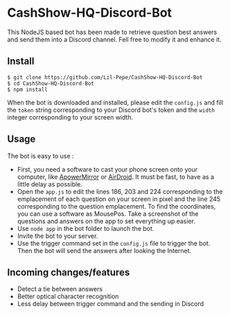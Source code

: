 # CashShow-HQ-Discord-Bot
This NodeJS based bot has been made to retrieve question best answers and send them into a Discord channel.
Fell free to modify it and enhance it.

## Install
```
$ git clone https://github.com/Lil-Pepe/CashShow-HQ-Discord-Bot
$ cd CashShow-HQ-Discord-Bot
$ npm install
```
When the bot is downloaded and installed, please edit the ```config.js``` and fill the ```token``` string corresponding to your Discord bot's token and the ```width``` integer corresponding to your screen width.

## Usage
The bot is easy to use :
- First, you need a software to cast your phone screen onto your computer, like [ApowerMirror](CashShow-HQ-Discord-Bot) or [AirDroid](https://web.airdroid.com/). It must be fast, to have as a little delay as possible.
- Open the ```app.js``` to edit the lines 186, 203 and 224 corresponding to the emplacement of each question on your screen in pixel and the line 245 corresponding to the question emplacement. To find the coordinates, you can use a software as MousePos. Take a screenshot of the questions and answers on the app to set everything up easier.
- Use ```node app``` in the bot folder to launch the bot.
- Invite the bot to your server.
- Use the trigger command set in the ```config.js``` file to trigger the bot.
Then the bot will send the answers after looking the Internet.

## Incoming changes/features
- Detect a tie between answers
- Better optical character recognition
- Less delay between trigger command and the sending in Discord
